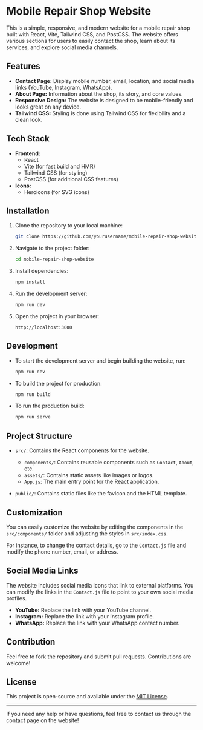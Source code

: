 # Mobile Repair Shop Website

This is a simple, responsive, and modern website for a mobile repair shop built with React, Vite, Tailwind CSS, and PostCSS. The website offers various sections for users to easily contact the shop, learn about its services, and explore social media channels.

## Features

- **Contact Page:** Display mobile number, email, location, and social media links (YouTube, Instagram, WhatsApp).
- **About Page:** Information about the shop, its story, and core values.
- **Responsive Design:** The website is designed to be mobile-friendly and looks great on any device.
- **Tailwind CSS:** Styling is done using Tailwind CSS for flexibility and a clean look.

## Tech Stack

- **Frontend:**
  - React
  - Vite (for fast build and HMR)
  - Tailwind CSS (for styling)
  - PostCSS (for additional CSS features)
- **Icons:**
  - Heroicons (for SVG icons)

## Installation

1. Clone the repository to your local machine:

   ```bash
   git clone https://github.com/yourusername/mobile-repair-shop-website.git
   ```

2. Navigate to the project folder:

   ```bash
   cd mobile-repair-shop-website
   ```

3. Install dependencies:

   ```bash
   npm install
   ```

4. Run the development server:

   ```bash
   npm run dev
   ```

5. Open the project in your browser:
   ```
   http://localhost:3000
   ```

## Development

- To start the development server and begin building the website, run:

  ```bash
  npm run dev
  ```

- To build the project for production:

  ```bash
  npm run build
  ```

- To run the production build:
  ```bash
  npm run serve
  ```

## Project Structure

- `src/`: Contains the React components for the website.

  - `components/`: Contains reusable components such as `Contact`, `About`, etc.
  - `assets/`: Contains static assets like images or logos.
  - `App.js`: The main entry point for the React application.

- `public/`: Contains static files like the favicon and the HTML template.

## Customization

You can easily customize the website by editing the components in the `src/components/` folder and adjusting the styles in `src/index.css`.

For instance, to change the contact details, go to the `Contact.js` file and modify the phone number, email, or address.

## Social Media Links

The website includes social media icons that link to external platforms. You can modify the links in the `Contact.js` file to point to your own social media profiles.

- **YouTube:** Replace the link with your YouTube channel.
- **Instagram:** Replace the link with your Instagram profile.
- **WhatsApp:** Replace the link with your WhatsApp contact number.

## Contribution

Feel free to fork the repository and submit pull requests. Contributions are welcome!

## License

This project is open-source and available under the [MIT License](LICENSE).

---

If you need any help or have questions, feel free to contact us through the contact page on the website!
